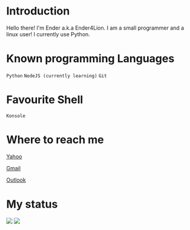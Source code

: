 # Introduction
Hello there! I'm Ender a.k.a Ender4Lion. 
I am a small programmer and a linux user!
I currently use Python.

# Known programming Languages
```Python```
```NodeJS (currently learning)```
```Git```

# Favourite Shell
```Konsole```

# Where to reach me
[Yahoo](mailto:ender4lion@yahoo.com)

[Gmail](mailto:ender4lion@gmail.com)

[Outlook](mailto:ender4lion@outlook.com)

# My status
![](https://github.com/Ender4LionIsGamer/github-stats/blob/master/generated/overview.svg)
![](https://github.com/Ender4LionIsGamer/github-stats/blob/master/generated/languages.svg)

